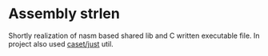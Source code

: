# Assembly strlen 

Shortly realization of nasm based shared lib and C written executable file.
In project also used [caset/just](https://github.com/casey/just) util.

